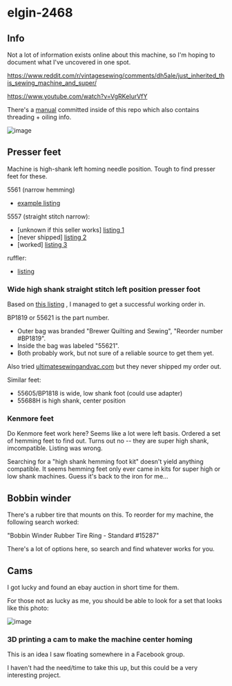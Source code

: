 # elgin-2468

## Info

Not a lot of information exists online about this machine, so I'm hoping to document what I've uncovered in one spot.

https://www.reddit.com/r/vintagesewing/comments/dh5ale/just_inherited_this_sewing_machine_and_super/

https://www.youtube.com/watch?v=VgRKeIurVfY

There's a [manual](./ELGIN2468InstructionBooklet.pdf) committed inside of this repo which also contains threading + oiling info.

![image](https://user-images.githubusercontent.com/9409193/235413814-88e49844-2a86-4459-ad29-76f972ba5e73.png)

## Presser feet

Machine is high-shank left homing needle position. Tough to find presser feet for these.

5561 (narrow hemming) 
  - [example listing](https://www.ebay.com/itm/191943009426)

5557 (straight stitch narrow):
  - [unknown if this seller works] [listing 1](https://www.sewingpartsonline.com/straight-stitch-foot-high-left-narrow-5557.aspx)
  - [never shipped] [listing 2](https://ultimatesewingandvac.com/product/foot-straight-stitch-high-left-position-narrow/)
  - [worked] [listing 3](https://www.seweasysewing.com/shop/c/p/Straight-Stitch-Foot-High-Left-Narrow-5557-x23638148.htm)

ruffler: 
  - [listing](https://www.allbrands.com/categories/673/7770-alphasew-55620-high-shank-screw-on-ruffler-shirrin)


### Wide high shank straight stitch left position presser foot

Based on [this listing](https://thesilkpincushionboutique.com/product/singer-sewing-machine-1-4-high-shank-straight-stitch-left-position-foot-wide-bp1819/#)
, I managed to get a successful working order in.

BP1819 or 55621 is the part number. 
  - Outer bag was branded "Brewer Quilting and Sewing", "Reorder number #BP1819". 
  - Inside the bag was labeled "55621". 
  - Both probably work, but not sure of a reliable source to get them yet.

Also tried [ultimatesewingandvac.com](https://ultimatesewingandvac.com/product/foot-straight-stitch-high-shank-left-position-wide/)
but they never shipped my order out.

Similar feet:
  - 55605/BP1818 is wide, low shank foot (could use adapter)
  - 55688H is high shank, center position

### Kenmore feet

Do Kenmore feet work here? Seems like a lot were left basis. Ordered a set of hemming feet to find out.
Turns out no -- they are super high shank, imcompatible. Listing was wrong.

Searching for a "high shank hemming foot kit" doesn't yield anything compatible. It seems hemming feet
only ever came in kits for super high or low shank machines. Guess it's back to the iron for me...

## Bobbin winder

There's a rubber tire that mounts on this. To reorder for my machine, the following search worked:

"Bobbin Winder Rubber Tire Ring - Standard #15287"

There's a lot of options here, so search and find whatever works for you.

## Cams

I got lucky and found an ebay auction in short time for them.

For those not as lucky as me, you should be able to look for a set that looks like this photo:

![image](https://user-images.githubusercontent.com/9409193/235413445-310432f2-36da-43f2-b5e0-4040534b078a.png)

### 3D printing a cam to make the machine center homing

This is an idea I saw floating somewhere in a Facebook group.

I haven't had the need/time to take this up, but this could be a very interesting project.
